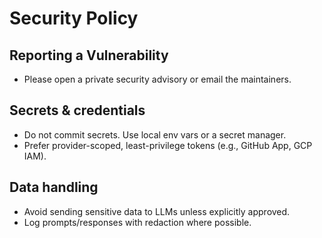 # Security Policy

## Reporting a Vulnerability
- Please open a private security advisory or email the maintainers.

## Secrets & credentials
- Do not commit secrets. Use local env vars or a secret manager.
- Prefer provider-scoped, least-privilege tokens (e.g., GitHub App, GCP IAM).

## Data handling
- Avoid sending sensitive data to LLMs unless explicitly approved.
- Log prompts/responses with redaction where possible.
